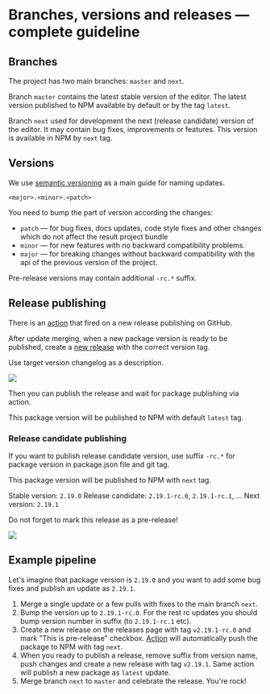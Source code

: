 # Branches, versions and releases — complete guideline

## Branches

The project has two main branches: `master` and `next`.

Branch `master` contains the latest stable version of the editor.
The latest version published to NPM available by default or by the tag `latest`.

Branch `next` used for development the next (release candidate) version of the editor.
It may contain bug fixes, improvements or features. This version is available in NPM by `next` tag.

## Versions

We use [semantic versioning](https://semver.org) as a main guide for naming updates.

`<major>.<minor>.<patch>`

You need to bump the part of version according the changes:

- `patch` — for bug fixes, docs updates, code style fixes and other changes which do not affect the result project bundle
- `minor` — for new features with no backward compatibility problems.
- `major` — for breaking changes without backward compatibility with the api of the previous version of the project.

Pre-release versions may contain additional `-rc.*` suffix.

## Release publishing

There is an [action](.github/workflows/publish.yml) that fired on a new release publishing on GitHub.

After update merging, when a new package version is ready to be published,
create a [new release](https://github.com/codex-team/editor.js/releases/new) with the correct version tag.

Use target version changelog as a description.

![](https://capella.pics/57267bab-f2f0-411b-a9d1-69abee6abab5.jpg)

Then you can publish the release and wait for package publishing via action.

This package version will be published to NPM with default `latest` tag.

### Release candidate publishing

If you want to publish release candidate version, use suffix `-rc.*` for package version in package.json file and git tag.

This package version will be published to NPM with `next` tag.

Stable version: `2.19.0`
Release candidate: `2.19.1-rc.0`, `2.19.1-rc.1`, ...
Next version: `2.19.1`

Do not forget to mark this release as a pre-release!

![](https://capella.pics/796de9eb-bbe0-485c-bc8f-9a4cb76641b7.jpg)

## Example pipeline

Let's imagine that package version is `2.19.0` and you want to add some bug fixes and publish an update as `2.19.1`.

1. Merge a single update or a few pulls with fixes to the main branch `next`.
2. Bump the version up to `2.19.1-rc.0`. For the rest rc updates you should bump version number in suffix (to `2.19.1-rc.1` etc).
3. Create a new release on the releases page with tag `v2.19.1-rc.0` and mark "This is pre-release" checkbox.
[Action](.github/workflows/publish.yml) will automatically push the package to NPM with tag `next`.
4. When you ready to publish a release, remove suffix from version name, push changes and create a new release with tag `v2.19.1`.
Same action will publish a new package as `latest` update.
5. Merge branch `next` to `master` and celebrate the release. You're rock!

